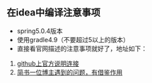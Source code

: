 ## 在idea中编译注意事项
- spring5.0.4版本
- 使用gradle4.9（不要超过5以上的版本）
- 直接看官网描述的注意事项就好了，地址如下：
1. [github上官方说明连接](https://github.com/spring-projects/spring-framework/blob/v5.0.4.RELEASE/import-into-idea.md)
2. [简书一位博主遇到的问题，有借鉴作用](https://www.jianshu.com/p/9a623bdc5c51)